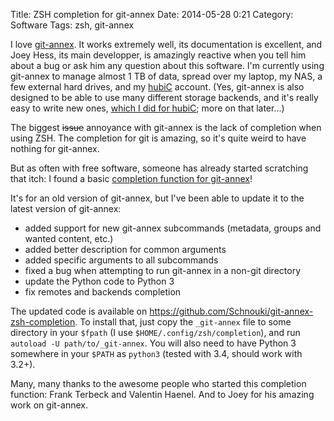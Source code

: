 Title: ZSH completion for git-annex
Date: 2014-05-28 0:21
Category: Software
Tags: zsh, git-annex

I love [git-annex][]. It works extremely well, its documentation is excellent, and Joey Hess, its main developper, is
amazingly reactive when you tell him about a bug or ask him any question about this software. I'm currently using
git-annex to manage almost 1 TB of data, spread over my laptop, my NAS, a few external hard drives, and my [hubiC][]
account. (Yes, git-annex is also designed to be able to use many different storage backends, and it's really easy to
write new ones, [which I did for hubiC][git-annex-remote-hubic]; more on that later…)

The biggest ~~issue~~ annoyance with git-annex is the lack of completion when using ZSH. The completion for git is
amazing, so it's quite weird to have nothing for git-annex.

But as often with free software, someone has already started scratching that itch: I found a basic
[completion function for git-annex][completion-function]!
<!-- PELICAN_END_SUMMARY -->
It's for an old version of git-annex, but I've been able to update it to the latest version of git-annex:

- added support for new git-annex subcommands (metadata, groups and wanted content, etc.)
- added better description for common arguments
- added specific arguments to all subcommands
- fixed a bug when attempting to run git-annex in a non-git directory
- update the Python code to Python 3
- fix remotes and backends completion

The updated code is available on <https://github.com/Schnouki/git-annex-zsh-completion>. To install that, just copy the
`_git-annex` file to some directory in your `$fpath` (I use `$HOME/.config/zsh/completion`), and run `autoload -U
path/to/_git-annex`. You will also need to have Python 3 somewhere in your `$PATH` as `python3` (tested with 3.4, should
work with 3.2+).

Many, many thanks to the awesome people who started this completion function: Frank Terbeck and Valentin Haenel. And to
Joey for his amazing work on git-annex.

[completion-function]: https://github.com/esc/git-annex-zsh-completion
[git-annex]: http://git-annex.branchable.com
[hubiC]: https://hubic.com/
[git-annex-remote-hubic]: https://github.com/Schnouki/git-annex-remote-hubic
